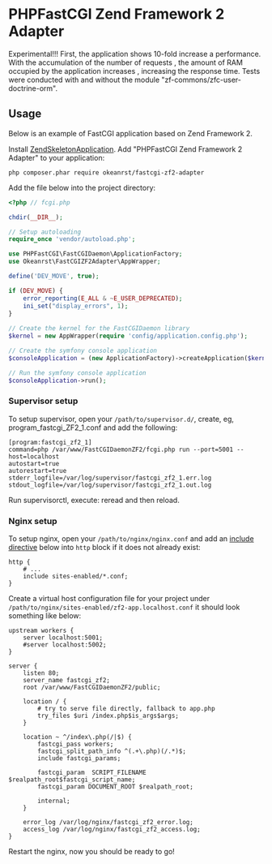 # PHPFastCGI Zend Framework 2 Adapter

Experimental!!! First, the application shows 10-fold increase a performance. With the accumulation of the number of requests , the amount of RAM occupied by the application increases , increasing the response time. Tests were conducted with and without the module "zf-commons/zfc-user-doctrine-orm".

## Usage

Below is an example of FastCGI application based on Zend Framework 2.

Install [ZendSkeletonApplication](https://github.com/zendframework/ZendSkeletonApplication).
Add "PHPFastCGI Zend Framework 2 Adapter" to your application: 
 
    php composer.phar require okeanrst/fastcgi-zf2-adapter

Add the file below into the project directory:

```php
<?php // fcgi.php

chdir(__DIR__);

// Setup autoloading
require_once 'vendor/autoload.php';

use PHPFastCGI\FastCGIDaemon\ApplicationFactory;
use Okeanrst\FastCGIZF2Adapter\AppWrapper;

define('DEV_MOVE', true);

if (DEV_MOVE) {    
    error_reporting(E_ALL & ~E_USER_DEPRECATED);
    ini_set("display_errors", 1);
}
		
// Create the kernel for the FastCGIDaemon library
$kernel = new AppWrapper(require 'config/application.config.php');

// Create the symfony console application
$consoleApplication = (new ApplicationFactory)->createApplication($kernel);

// Run the symfony console application
$consoleApplication->run();
```

### Supervisor setup

To setup supervisor, open your `/path/to/supervisor.d/`, create, eg, program_fastcgi_ZF2_1.conf and add
the following:

    [program:fastcgi_zf2_1]
    command=php /var/www/FastCGIDaemonZF2/fcgi.php run --port=5001 --host=localhost
    autostart=true
    autorestart=true
    stderr_logfile=/var/log/supervisor/fastcgi_zf2_1.err.log
    stdout_logfile=/var/log/supervisor/fastcgi_zf2_1.out.log
    
Run supervisorctl, execute: reread and then reload.

### Nginx setup

To setup nginx, open your `/path/to/nginx/nginx.conf` and add an
[include directive](http://nginx.org/en/docs/ngx_core_module.html#include) below
into `http` block if it does not already exist:

    http {
        # ...
        include sites-enabled/*.conf;
    }


Create a virtual host configuration file for your project under `/path/to/nginx/sites-enabled/zf2-app.localhost.conf`
it should look something like below:

    upstream workers {
        server localhost:5001;
        #server localhost:5002;
    }

    server {
        listen 80;
        server_name fastcgi_zf2;
        root /var/www/FastCGIDaemonZF2/public;

        location / {
            # try to serve file directly, fallback to app.php
            try_files $uri /index.php$is_args$args;
        }

        location ~ ^/index\.php(/|$) {
            fastcgi_pass workers;
            fastcgi_split_path_info ^(.+\.php)(/.*)$;
            include fastcgi_params;
        
            fastcgi_param  SCRIPT_FILENAME  $realpath_root$fastcgi_script_name;
            fastcgi_param DOCUMENT_ROOT $realpath_root;
        
            internal;
        }

        error_log /var/log/nginx/fastcgi_zf2_error.log;
        access_log /var/log/nginx/fastcgi_zf2_access.log;
    }

Restart the nginx, now you should be ready to go!
